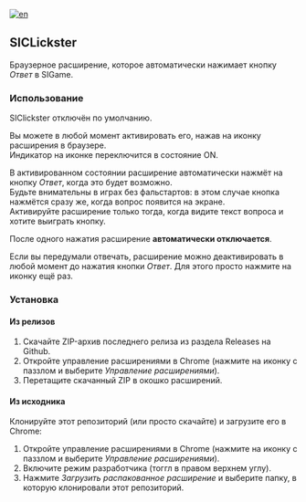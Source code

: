 [![en](https://img.shields.io/badge/lang-en-red.svg)](https://github.com/NitricCS/SIClickster/blob/main/README.en.md)

## SICLickster
Браузерное расширение, которое автоматически нажимает кнопку _Ответ_ в SIGame.

### Использование
SIClickster отключён по умолчанию.

Вы можете в любой момент активировать его, нажав на иконку расширения в браузере.\
Индикатор на иконке переключится в состояние ON.

В активированном состоянии расширение автоматически нажмёт на кнопку _Ответ_, когда это будет возможно.\
Будьте внимательны в играх без фальстартов: в этом случае кнопка нажмётся сразу же, когда вопрос появится на экране.\
Активируйте расширение только тогда, когда видите текст вопроса и хотите выиграть кнопку.

После одного нажатия расширение __автоматически отключается__.

Если вы передумали отвечать, расширение можно деактивировать в любой момент до нажатия кнопки _Ответ_. Для этого просто нажмите на иконку ещё раз.

### Установка
#### Из релизов
1. Скачайте ZIP-архив последнего релиза из раздела Releases на Github.
2. Откройте управление расширениями в Chrome (нажмите на иконку с паззлом и выберите _Управление расширениями_).
3. Перетащите скачанный ZIP в окошко расширений.

#### Из исходника
Клонируйте этот репозиторий (или просто скачайте) и загрузите его в Chrome:
1. Откройте управление расширениями в Chrome (нажмите на иконку с паззлом и выберите _Управление расширениями_).
2. Включите режим разработчика (тоггл в правом верхнем углу).
3. Нажмите _Загрузить распакованное расширение_ и выберите папку, в которую клонировали этот репозиторий.
